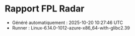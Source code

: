 # Rapport FPL Radar

- Généré automatiquement : 2025-10-20 10:27:46 UTC
- Runner : Linux-6.14.0-1012-azure-x86_64-with-glibc2.39
